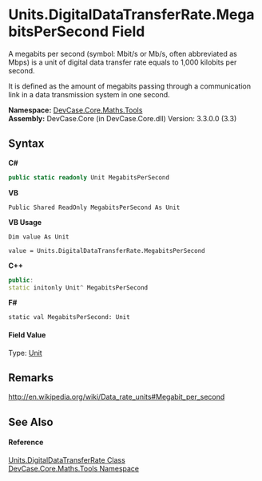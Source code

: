 # Units.DigitalDataTransferRate.MegabitsPerSecond Field
 

A megabits per second (symbol: Mbit/s or Mb/s, often abbreviated as Mbps) is a unit of digital data transfer rate equals to 1,000 kilobits per second. 

 It is defined as the amount of megabits passing through a communication link in a data transmission system in one second.

**Namespace:**&nbsp;<a href="N_DevCase_Core_Maths_Tools">DevCase.Core.Maths.Tools</a><br />**Assembly:**&nbsp;DevCase.Core (in DevCase.Core.dll) Version: 3.3.0.0 (3.3)

## Syntax

**C#**<br />
``` C#
public static readonly Unit MegabitsPerSecond
```

**VB**<br />
``` VB
Public Shared ReadOnly MegabitsPerSecond As Unit
```

**VB Usage**<br />
``` VB Usage
Dim value As Unit

value = Units.DigitalDataTransferRate.MegabitsPerSecond

```

**C++**<br />
``` C++
public:
static initonly Unit^ MegabitsPerSecond
```

**F#**<br />
``` F#
static val MegabitsPerSecond: Unit
```


#### Field Value
Type: <a href="T_DevCase_Core_Maths_Unit">Unit</a>

## Remarks
<a href="http://en.wikipedia.org/wiki/Data_rate_units#Megabit_per_second" target="_blank">http://en.wikipedia.org/wiki/Data_rate_units#Megabit_per_second</a>

## See Also


#### Reference
<a href="T_DevCase_Core_Maths_Tools_Units_DigitalDataTransferRate">Units.DigitalDataTransferRate Class</a><br /><a href="N_DevCase_Core_Maths_Tools">DevCase.Core.Maths.Tools Namespace</a><br />